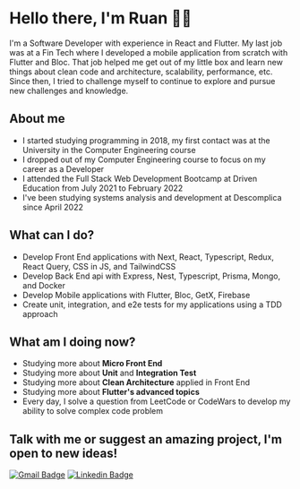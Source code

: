 # Hello there, I'm Ruan 👋🏼

I'm a Software Developer with experience in React and Flutter. My last job was at a Fin Tech where I developed a mobile application from scratch with Flutter and Bloc. That job helped me get out of my little box and learn new things about clean code and architecture, scalability, performance, etc. Since then, I tried to challenge myself to continue to explore and pursue new challenges and knowledge.

## About me

- I started studying programming in 2018, my first contact was at the University in the Computer Engineering course
- I dropped out of my Computer Engineering course to focus on my career as a Developer
- I attended the Full Stack Web Development Bootcamp at Driven Education from July 2021 to February 2022
- I've been studying systems analysis and development at Descomplica since April 2022

## What can I do?

- Develop Front End applications with Next, React, Typescript, Redux, React Query, CSS in JS, and TailwindCSS
- Develop Back End api with Express, Nest, Typescript, Prisma, Mongo, and Docker
- Develop Mobile applications with Flutter, Bloc, GetX, Firebase
- Create unit, integration, and e2e tests for my applications using a TDD approach

## What am I doing now?

- Studying more about <strong>Micro Front End</strong>
- Studying more about <strong>Unit</strong> and <strong>Integration Test</strong>
- Studying more about <strong>Clean Architecture</strong> applied in Front End
- Studying more about <strong>Flutter's advanced topics</strong>
- Every day, I solve a question from LeetCode or CodeWars to develop my ability to solve complex code problem

## Talk with me or suggest an amazing project, I'm open to new ideas!

[![Gmail Badge](https://img.shields.io/badge/Gmail-D14836?style=for-the-badge&logo=gmail&logoColor=white)](mailto:ruanfailache@gmail.com)
[![Linkedin Badge](https://img.shields.io/badge/LinkedIn-0077B5?style=for-the-badge&logo=linkedin&logoColor=white)](https://linkedin.com/in/ruanfailache)
